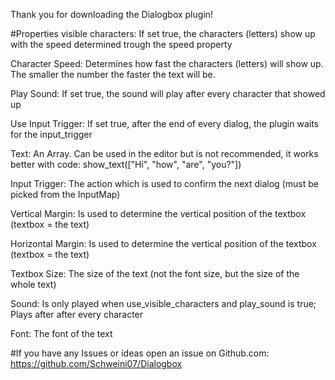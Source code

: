 Thank you for downloading the Dialogbox plugin!

#Properties
visible characters: If set true, the characters (letters) show up with the speed determined trough the speed property

Character Speed: Determines how fast the characters (letters) will show up. The smaller the number the faster the text will be.

Play Sound: If set true, the sound will play after every character that showed up

Use Input Trigger: If set true, after the end of every dialog, the plugin waits for the input_trigger

Text: An Array. Can be used in the editor but is not recommended, it works better with code: show_text(["Hi", "how", "are", "you?"])

Input Trigger: The action which is used to confirm the next dialog (must be picked from the InputMap)

Vertical Margin: Is used to determine the vertical position of the textbox (textbox = the text)

Horizontal Margin: Is used to determine the vertical position of the textbox (textbox = the text)

Textbox Size: The size of the text (not the font size, but the size of the whole text)

Sound: Is only played when use_visible_characters and play_sound is true; Plays after after every character

Font: The font of the text

#If you have any Issues or ideas open an issue on Github.com: https://github.com/Schweini07/Dialogbox
